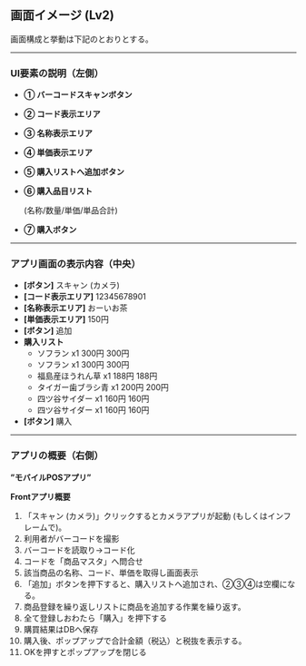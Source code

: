 ## 画面イメージ (Lv2)

画面構成と挙動は下記のとおりとする。

---

### UI要素の説明（左側）

- **① バーコードスキャンボタン**
- **② コード表示エリア**
- **③ 名称表示エリア**
- **④ 単価表示エリア**
- **⑤ 購入リストへ追加ボタン**
- **⑥ 購入品目リスト**
    
    (名称/数量/単価/単品合計)
    
- **⑦ 購入ボタン**

---

### アプリ画面の表示内容（中央）

- **[ボタン]** スキャン (カメラ)
- **[コード表示エリア]** 12345678901
- **[名称表示エリア]** おーいお茶
- **[単価表示エリア]** 150円
- **[ボタン]** 追加
- **購入リスト**
    - ソフラン x1 300円 300円
    - ソフラン x1 300円 300円
    - 福島産ほうれん草 x1 188円 188円
    - タイガー歯ブラシ青 x1 200円 200円
    - 四ツ谷サイダー x1 160円 160円
    - 四ツ谷サイダー x1 160円 160円
- **[ボタン]** 購入

---

### アプリの概要（右側）

**”モバイルPOSアプリ”**

**Frontアプリ概要**

1. 「スキャン (カメラ)」クリックするとカメラアプリが起動 (もしくはインフレームで)。
2. 利用者がバーコードを撮影
3. バーコードを読取り→コード化
4. コードを「商品マスタ」へ問合せ
5. 該当商品の名称、コード、単価を取得し画面表示
6. 「追加」ボタンを押下すると、購入リストへ追加され、②③④は空欄になる。
7. 商品登録を繰り返しリストに商品を追加する作業を繰り返す。
8. 全て登録しおわたら「購入」を押下する
9. 購買結果はDBへ保存
10. 購入後、ポップアップで合計金額（税込）と税抜を表示する。
11. OKを押すとポップアップを閉じる